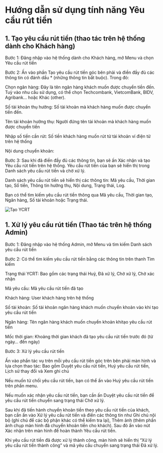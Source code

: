 # Hướng dẫn sử dụng tính năng Yêu cầu rút tiền

## 1. Tạo yêu cầu rút tiền (thao tác trên hệ thống dành cho Khách hàng)

Bước 1: Đăng nhập vào hệ thống dành cho Khách hàng, mở Menu và chọn Yêu cầu rút tiền

Bước 2: Ấn vào phần Tạo yêu cầu rút tiền góc bên phải và điền đầy đủ các thông tin có đánh dấu \* (những thông tin bắt buộc). Trong đó:

Chọn ngân hàng: Đây là tên ngân hàng khách muốn được chuyển tiền đến. Tuỳ vào nhu cầu sử dụng, có thể chọn Techcombank, VietcomBank, BIDV, Agribank… hoặc Khác (other).

Số tài khoản thụ hưởng: Số tài khoản mà khách hàng muốn được chuyển tiền đến.

Tên tài khoản hưởng thụ: Người đứng tên tài khoản mà khách hàng muốn được chuyển tiền

Nhập số tiền cần rút: Số tiền khách hàng muốn rút từ tài khoản ví điện tử trên hệ thống

Nội dung chuyển khoản:

Bước 3: Sau khi đã điền đầy đủ các thông tin, bạn sẽ ấn Xác nhận và tạo Yêu cầu rút tiền trên hệ thống. Yêu cầu rút tiền của bạn sẽ hiển thị trong Danh sách yêu cầu rút tiền và chờ xử lý.

Danh sách yêu cầu rút tiền sẽ hiển thị các thông tin: Mã yêu cầu, Thời gian tạo, Số tiền, Thông tin hưởng thụ, Nội dung, Trạng thái, Log. 

Bạn có thể tìm kiếm yêu cầu rút tiền thông qua Mã yêu cầu, Thời gian tạo, Ngân hàng, Số tài khoản hoặc Trạng thái.

![Tạo YCRT](https://github.com/gobizvn/gobiz-docs/assets/73226975/2e17e476-d0d7-46dd-b3b1-34edf84669ef)

## 1. Xử lý yêu cầu rút tiền (Thao tác trên hệ thống Admin)

Bước 1: Đăng nhập vào hệ thống Admin, mở Menu và tìm kiếm Danh sách yêu cầu rút tiền

Bước 2: Có thể tìm kiếm yêu cầu rút tiền bằng các thông tin trên thanh Tìm kiếm

Trạng thái YCRT: Bao gồm các trạng thái Huỷ, Đã xử lý, Chờ xử lý, Chờ xác nhận

Mã yêu cầu: Mã yêu cầu rút tiền đã tạo

Khách hàng: User khách hàng trên hệ thống

Số tài khoản: Số tài khoản ngân hàng khách muốn chuyển khoản vào khi tạo yêu cầu rút tiền

Ngân hàng: Tên ngân hàng khách muốn chuyển khoản khitạo yêu cầu rút tiền

Mốc thời gian: Khoảng thời gian khách đã tạo yêu cầu rút tiền trước đó (từ ngày… đến ngày)

Bước 3: Xử lý yêu cầu rút tiền 

Ấn vào phần tác vụ trên mỗi yêu cầu rút tiền góc trên bên phải màn hình và lựa chọn thao tác: Bao gồm Duyệt yêu cầu rút tiền, Huỷ yêu cầu rút tiền, Lịch sử thay đổi và Xem ghi chú

Nếu muốn từ chối yêu cầu rút tiền, bạn có thể ấn vào Huỷ yêu cầu rút tiền trên phần menu.

Nếu muốn xác nhận yêu cầu rút tiền, bạn cần ấn Duyệt yêu cầu rút tiền để yêu cầu rút tiền chuyển sang trạng thái Chờ xử lý.

Sau khi đã tiến hành chuyển khoản tiền theo yêu cầu rút tiền của khách, bạn cần ấn vào Xử lý yêu cầu rút tiền và điền các thông tin như Ghi chú nội bộ (ghi chú để các bộ phận khác có thể kiểm tra lại), Thêm ảnh (thêm phần ảnh chụp màn hình đã chuyển khoản tiền cho khách). Sau đó ấn vào nút Xác nhận trên màn hình để hoàn thành Yêu cầu rút tiền.

Khi yêu cầu rút tiền đã được xử lý thành công, màn hình sẽ hiển thị “Xử lý yêu cầu rút tiền thành công” và mã yêu cầu chuyển sang trạng thái Đã xử lý.

